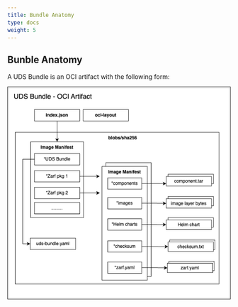 ```yaml
---
title: Bundle Anatomy
type: docs
weight: 5
---
```


## Bunble Anatomy
A UDS Bundle is an OCI artifact with the following form:

![](https://github.com/defenseunicorns/uds-cli/blob/main/docs/.images/uds-bundle.png)
